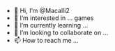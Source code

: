 - 👋 Hi, I’m @Macalli2
- 👀 I’m interested in ... games
- 🌱 I’m currently learning ...
- 💞️ I’m looking to collaborate on ...
- 📫 How to reach me ...

<!---
Macalli2/Macalli2 is a ✨ special ✨ repository because its `README.md` (this file) appears on your GitHub profile.
You can click the Preview link to take a look at your changes.
--->
